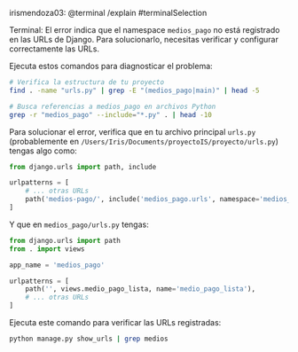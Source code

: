 irismendoza03: @terminal /explain #terminalSelection

Terminal: El error indica que el namespace `medios_pago` no está registrado en las URLs de Django. Para solucionarlo, necesitas verificar y configurar correctamente las URLs.

Ejecuta estos comandos para diagnosticar el problema:

```bash
# Verifica la estructura de tu proyecto
find . -name "urls.py" | grep -E "(medios_pago|main)" | head -5
```

```bash
# Busca referencias a medios_pago en archivos Python
grep -r "medios_pago" --include="*.py" . | head -10
```

Para solucionar el error, verifica que en tu archivo principal `urls.py` (probablemente en `/Users/Iris/Documents/proyectoIS/proyecto/urls.py`) tengas algo como:

```python
from django.urls import path, include

urlpatterns = [
    # ... otras URLs
    path('medios-pago/', include('medios_pago.urls', namespace='medios_pago')),
]
```

Y que en `medios_pago/urls.py` tengas:

```python
from django.urls import path
from . import views

app_name = 'medios_pago'

urlpatterns = [
    path('', views.medio_pago_lista, name='medio_pago_lista'),
    # ... otras URLs
]
```

Ejecuta este comando para verificar las URLs registradas:

```bash
python manage.py show_urls | grep medios
```